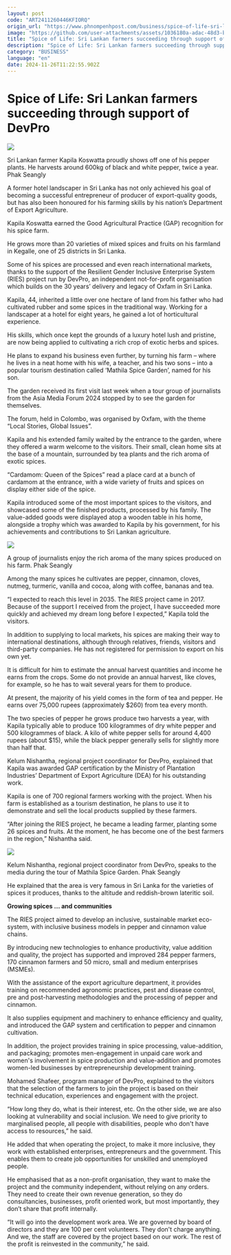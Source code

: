 ```yaml
---
layout: post
code: "ART2411260446KFIORQ"
origin_url: "https://www.phnompenhpost.com/business/spice-of-life-sri-lankan-farmers-succeeding-through-support-of-devpro"
image: "https://github.com/user-attachments/assets/1036180a-adac-48d3-b45e-a263e6b9476c"
title: "Spice of Life: Sri Lankan farmers succeeding through support of DevPro"
description: "​​Spice of Life: Sri Lankan farmers succeeding through support of DevPro​"
category: "BUSINESS"
language: "en"
date: 2024-11-26T11:22:55.902Z
---
```


# Spice of Life: Sri Lankan farmers succeeding through support of DevPro

![](https://github.com/user-attachments/assets/96ea5525-53dd-4274-be2e-a88d604cec3a)

Sri Lankan farmer Kapila Koswatta proudly shows off one of his pepper plants. He harvests around 600kg of black and white pepper, twice a year. Phak Seangly

A former hotel landscaper in Sri Lanka has not only achieved his goal of becoming a successful entrepreneur of producer of export-quality goods, but has also been honoured for his farming skills by his nation’s Department of Export Agriculture.

Kapila Koswatta earned the Good Agricultural Practice (GAP) recognition for his spice farm.

He grows more than 20 varieties of mixed spices and fruits on his farmland in Kegalle, one of 25 districts in Sri Lanka. 

Some of his spices are processed and even reach international markets, thanks to the support of the Resilient Gender Inclusive Enterprise System (RIES) project run by DevPro, an independent not-for-profit organisation which builds on the 30 years’ delivery and legacy of Oxfam in Sri Lanka.

Kapila, 44, inherited a little over one hectare of land from his father who had cultivated rubber and some spices in the traditional way. Working for a landscaper at a hotel for eight years, he gained a lot of horticultural experience.

His skills, which once kept the grounds of a luxury hotel lush and pristine, are now being applied to cultivating a rich crop of exotic herbs and spices.

He plans to expand his business even further, by turning his farm – where he lives in a neat home with his wife, a teacher, and his two sons – into a popular tourism destination called ‘Mathila Spice Garden’, named for his son.

The garden received its first visit last week when a tour group of journalists from the Asia Media Forum 2024 stopped by to see the garden for themselves.

The forum, held in Colombo, was organised by Oxfam, with the theme “Local Stories, Global Issues”.

Kapila and his extended family waited by the entrance to the garden, where they offered a warm welcome to the visitors. Their small, clean home sits at the base of a mountain, surrounded by tea plants and the rich aroma of exotic spices.

“Cardamom: Queen of the Spices” read a place card at a bunch of cardamom at the entrance, with a wide variety of fruits and spices on display either side of the spice.

Kapila introduced some of the most important spices to the visitors, and showcased some of the finished products, processed by his family. The value-added goods were displayed atop a wooden table in his home, alongside a trophy which was awarded to Kapila by his government, for his achievements and contributions to Sri Lankan agriculture.

![](https://github.com/user-attachments/assets/12400bdb-6922-497e-bcf6-97063c99953b)

A group of journalists enjoy the rich aroma of the many spices produced on his farm. Phak Seangly

Among the many spices he cultivates are pepper, cinnamon, cloves, nutmeg, turmeric, vanilla and cocoa, along with coffee, bananas and tea.

“I expected to reach this level in 2035. The RIES project came in 2017. Because of the support I received from the project, I have succeeded more quickly and achieved my dream long before I expected,” Kapila told the visitors.

In addition to supplying to local markets, his spices are making their way to international destinations, although through relatives, friends, visitors and third-party companies. He has not registered for permission to export on his own yet.

It is difficult for him to estimate the annual harvest quantities and income he earns from the crops. Some do not provide an annual harvest, like cloves, for example, so he has to wait several years for them to produce.

At present, the majority of his yield comes in the form of tea and pepper. He earns over 75,000 rupees (approximately $260) from tea every month.

The two species of pepper he grows produce two harvests a year, with Kapila typically able to produce 100 kilogrammes of dry white pepper and 500 kilogrammes of black. A kilo of white pepper sells for around 4,400 rupees (about $15), while the black pepper generally sells for slightly more than half that.

Kelum Nishantha, regional project coordinator for DevPro, explained that Kapila was awarded GAP certification by the Ministry of Plantation Industries’ Department of Export Agriculture (DEA) for his outstanding work. 

Kapila is one of 700 regional farmers working with the project. When his farm is established as a tourism destination, he plans to use it to demonstrate and sell the local products supplied by these farmers. 

“After joining the RIES project, he became a leading farmer, planting some 26 spices and fruits. At the moment, he has become one of the best farmers in the region,” Nishantha said.

![](https://github.com/user-attachments/assets/f1704af0-bf8f-470e-b968-a7adb8183dd7)

Kelum Nishantha, regional project coordinator from DevPro, speaks to the media during the tour of Mathila Spice Garden. Phak Seangly

He explained that the area is very famous in Sri Lanka for the varieties of spices it produces, thanks to the altitude and reddish-brown lateritic soil.

**Growing spices … and communities**

The RIES project aimed to develop an inclusive, sustainable market eco-system, with inclusive business models in pepper and cinnamon value chains. 

By introducing new technologies to enhance productivity, value addition and quality, the project has supported and improved 284 pepper farmers, 170 cinnamon farmers and 50 micro, small and medium enterprises (MSMEs).

With the assistance of the export agriculture department, it provides training on recommended agronomic practices, pest and disease control, pre and post-harvesting methodologies and the processing of pepper and cinnamon.

It also supplies equipment and machinery to enhance efficiency and quality, and introduced the GAP system and certification to pepper and cinnamon cultivation.

In addition, the project provides training in spice processing, value-addition, and packaging; promotes men-engagement in unpaid care work and women's involvement in spice production and value-addition and promotes women-led businesses by entrepreneurship development training.

Mohamed Shafeer, program manager of DevPro, explained to the visitors that the selection of the farmers to join the project is based on their technical education, experiences and engagement with the project.

“How long they do, what is their interest, etc. On the other side, we are also looking at vulnerability and social inclusion. We need to give priority to marginalised people, all people with disabilities, people who don't have access to resources,” he said. 

He added that when operating the project, to make it more inclusive, they work with established enterprises, entrepreneurs and the government. This enables them to create job opportunities for unskilled and unemployed people.

He emphasised that as a non-profit organisation, they want to make the project and the community independent, without relying on any orders. They need to create their own revenue generation, so they do consultancies, businesses, profit oriented work, but most importantly, they don’t share that profit internally.

“It will go into the development work area. We are governed by board of directors and they are 100 per cent volunteers. They don't charge anything. And we, the staff are covered by the project based on our work. The rest of the profit is reinvested in the community,” he said.